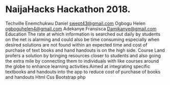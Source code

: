 # NaijaHacks Hackathon 2018.
Techville
Enemchukwu Daniel swept43@gmail.com
Ogbogu Helen ogboguhelen4@gmail.com
Adekanye Fransisca Damikanye@gmail.com
Education
The rate at which information is searched out daily by students on the net is alarming and could also be time consuming especially when desired solutions are not found within an expected time and cost of purchase of text books and hand handouts is on the high side.
Course Land profers a solution by bringing resources closer to students and also going the extra mile by connecting them to individuals with like courses around the globe to enhance learning activities.Aimed at integrating specific textbooks and handouts into the app to reduce cost of purchase of books and handouts
Html Css Bootstrap php
